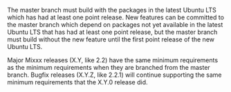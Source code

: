 The master branch must build with the packages in the latest Ubuntu LTS which has had at least one point release. New features can be committed to the master branch which depend on packages not yet available in the latest Ubuntu LTS that has had at least one point release, but the master branch must build without the new feature until the first point release of the new Ubuntu LTS.

Major Mixxx releases (X.Y, like 2.2) have the same minimum requirements as the minimum requirements when they are branched from the master branch. Bugfix releases (X.Y.Z, like 2.2.1) will continue supporting the same minimum requirements that the X.Y.0 release did.
